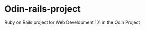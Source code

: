 Odin-rails-project
==================

Ruby on Rails project for Web Development 101 in the Odin Project
